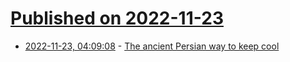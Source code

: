 # [Published on 2022-11-23](index.md)

* [2022-11-23, 04:09:08](https://news.ycombinator.com/item?id=33715057) - [The ancient Persian way to keep cool](https://www.bbc.com/future/article/20210810-the-ancient-persian-way-to-keep-cool)
